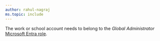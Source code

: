 ```yaml
---
author: rahul-nagraj
ms.topic: include
---
```


The work or school account needs to belong to the *Global Administrator* [Microsoft Entra role](/entra/identity/role-based-access-control/permissions-reference?toc=%2Fgraph%2Ftoc.json).